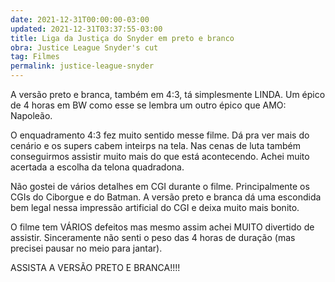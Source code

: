 ```yaml
---
date: 2021-12-31T00:00:00-03:00
updated: 2021-12-31T03:37:55-03:00
title: Liga da Justiça do Snyder em preto e branco
obra: Justice League Snyder's cut
tag: Filmes
permalink: justice-league-snyder
---
```


A versão preto e branca, também em 4:3, tá simplesmente LINDA. Um épico de 4 horas em BW como esse se lembra um outro épico que AMO: Napoleão.

O enquadramento 4:3 fez muito sentido messe filme. Dá pra ver mais do cenário e os supers cabem inteirps na tela. Nas cenas de luta também conseguirmos assistir muito mais do que está acontecendo. Achei muito acertada a escolha da telona quadradona.

Não gostei de vários detalhes em CGI durante o filme. Principalmente os CGIs do Ciborgue e do Batman. A versão preto e branca dá uma escondida bem legal nessa impressão artificial do CGI e deixa muito mais bonito.

O filme tem VÁRIOS defeitos mas mesmo assim achei MUITO divertido de assistir. Sinceramente não senti o peso das 4 horas de duração (mas precisei pausar no meio para jantar).

ASSISTA A VERSÃO PRETO E BRANCA!!!!

